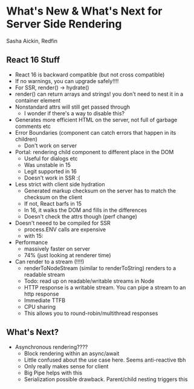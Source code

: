 # What's New & What's Next for Server Side Rendering

Sasha Aickin, Redfin

## React 16 Stuff
- React 16 is backward compatible (but not cross compatible)
- If no warnings, you can upgrade safely!!!!
- For SSR, render() -> hydrate()
- render() can return arrays and strings! you don't need to nest it in a container element
- Nonstandard attrs will still get passed through
    - I wonder if there's a way to disable this?
- Generates more efficient HTML on the server, not full of garbage comments etc
- Error Boundaries (component can catch errors that happen in its children)
    - Don't work on server
- Portal: rendering child component to different place in the DOM
    - Useful for dialogs etc
    - Was unstable in 15
    - Legit supported in 16
    - Doesn't work in SSR :(
- Less strict with client side hydration
    - Generated markup checksum on the server has to match the checksum on the client
    - If not, React barfs in 15
    - In 16, it walks the DOM and fills in the differences
    - Doesn't check the attrs though (perf change)
- Doesn't neeed to be compiled for SSR
    - process.ENV calls are expensive
    - with 15:
- Performance
    - massively faster on server
    - 74% (just looking at renderer time)
- Can render to a stream (!!!!)
    - renderToNodeStream (similar to renderToString) renders to a readable stream
    - Todo: read up on readable/writable streams in Node
    - HTTP response is a writable stream. You can pipe a stream to an http response
    - Immediate TTFB
    - CPU sharing
    - This allows you to round-robin/multithread responses

## What's Next?
- Asynchronous rendering????
    - Block rendering within an async/await
    - Little confused about the use case here. Seems anti-reactive tbh
    - Only really makes sense for client
    - Big Pipe helps with this
    - Serialization possible drawback. Parent/child nesting triggers this

